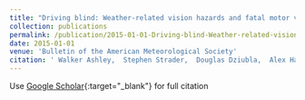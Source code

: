 ```yaml
---
title: "Driving blind: Weather-related vision hazards and fatal motor vehicle crashes"
collection: publications
permalink: /publication/2015-01-01-Driving-blind-Weather-related-vision-hazards-and-fatal-motor-vehicle-crashes
date: 2015-01-01
venue: 'Bulletin of the American Meteorological Society'
citation: ' Walker Ashley,  Stephen Strader,  Douglas Dziubla,  Alex Haberlie, &quot;Driving blind: Weather-related vision hazards and fatal motor vehicle crashes.&quot; Bulletin of the American Meteorological Society, 2015.'
---
```

Use [Google Scholar](https://scholar.google.com/scholar?q=Driving+blind:+Weather+related+vision+hazards+and+fatal+motor+vehicle+crashes){:target="_blank"} for full citation